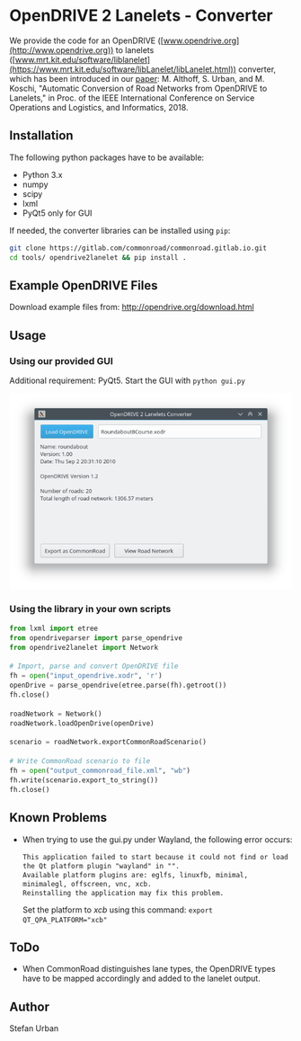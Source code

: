 # OpenDRIVE 2 Lanelets - Converter

We provide the code for an OpenDRIVE ([www.opendrive.org](http://www.opendrive.org)) to lanelets ([www.mrt.kit.edu/software/liblanelet](https://www.mrt.kit.edu/software/libLanelet/libLanelet.html)) converter, which has been introduced in our [paper](https://mediatum.ub.tum.de/doc/1449005/1449005.pdf): M. Althoff, S. Urban, and M. Koschi, "Automatic Conversion of Road Networks from OpenDRIVE to Lanelets," in Proc. of the IEEE International Conference on Service Operations and Logistics, and Informatics, 2018.

## Installation

The following python packages have to be available:
- Python 3.x
- numpy
- scipy
- lxml
- PyQt5 only for GUI

If needed, the converter libraries can be installed using ```pip```:

```bash
git clone https://gitlab.com/commonroad/commonroad.gitlab.io.git
cd tools/ opendrive2lanelet && pip install .
```

## Example OpenDRIVE Files

Download example files from: http://opendrive.org/download.html

## Usage

### Using our provided GUI

Additional requirement: PyQt5. Start the GUI with ```python gui.py```

![GUI screenshot](gui_screenshot.png "Screenshot of converter GUI")

### Using the library in your own scripts

```python
from lxml import etree
from opendriveparser import parse_opendrive
from opendrive2lanelet import Network

# Import, parse and convert OpenDRIVE file
fh = open("input_opendrive.xodr", 'r')
openDrive = parse_opendrive(etree.parse(fh).getroot())
fh.close()

roadNetwork = Network()
roadNetwork.loadOpenDrive(openDrive)

scenario = roadNetwork.exportCommonRoadScenario()

# Write CommonRoad scenario to file
fh = open("output_commonroad_file.xml", "wb")
fh.write(scenario.export_to_string())
fh.close()
```


## Known Problems

- When trying to use the gui.py under Wayland, the following error occurs:
  ```
  This application failed to start because it could not find or load the Qt platform plugin "wayland" in "".
  Available platform plugins are: eglfs, linuxfb, minimal, minimalegl, offscreen, vnc, xcb.
  Reinstalling the application may fix this problem.
  ```
  Set the platform to *xcb* using this command: ```export QT_QPA_PLATFORM="xcb"```

## ToDo

- When CommonRoad distinguishes lane types, the OpenDRIVE types have to be mapped accordingly and added to the lanelet output.

## Author

Stefan Urban